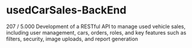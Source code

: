 # usedCarSales-BackEnd
 207 / 5.000 Development of a RESTful API to manage used vehicle sales, including user management, cars, orders, roles, and key features such as filters, security, image uploads, and report generation
